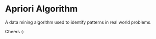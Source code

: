 <h1>Apriori Algorithm</h1>

A data mining algorithm used to identify patterns in real world problems.

Cheers :)
